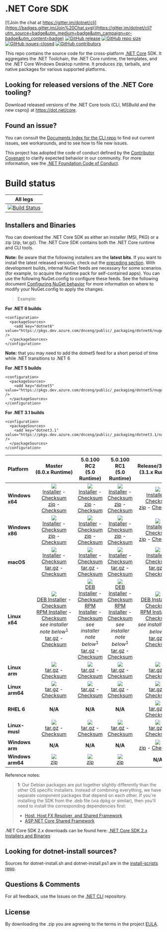 # .NET Core SDK

[![Join the chat at https://gitter.im/dotnet/cli](https://badges.gitter.im/Join%20Chat.svg)](https://gitter.im/dotnet/cli?utm_source=badge&utm_medium=badge&utm_campaign=pr-badge&utm_content=badge)
[![GitHub release](https://img.shields.io/github/release/dotnet/installer.svg)](https://GitHub.com/dotnet/installer/releases/)
[![GitHub repo size](https://img.shields.io/github/repo-size/dotnet/installer)](https://github.com/dotnet/installer)
[![GitHub issues-closed](https://img.shields.io/github/issues-closed/dotnet/installer.svg)](https://GitHub.com/dotnet/installer/issues?q=is%3Aissue+is%3Aclosed)
[![GitHub contributors](https://img.shields.io/github/contributors/dotnet/installer.svg)](https://GitHub.com/dotnet/installer/graphs/contributors/)


This repo contains the source code for the cross-platform [.NET Core](http://github.com/dotnet/core) SDK. It aggregates the .NET Toolchain, the .NET Core runtime, the templates, and the .NET Core Windows Desktop runtime. It produces zip, tarballs, and native packages for various supported platforms.

Looking for released versions of the .NET Core tooling?
----------------------------------------

Download released versions of the .NET Core tools (CLI, MSBuild and the new csproj) at https://dot.net/core.

Found an issue?
---------------
You can consult the [Documents Index for the CLI repo](https://github.com/dotnet/cli/blob/master/Documentation/README.md) to find out current issues, see workarounds, and to see how to file new issues.

This project has adopted the code of conduct defined by the [Contributor Covenant](http://contributor-covenant.org/) to clarify expected behavior in our community. For more information, see the [.NET Foundation Code of Conduct](http://www.dotnetfoundation.org/code-of-conduct).

# Build status

|All legs|
|:------:|
|[![Build Status](https://dev.azure.com/dnceng/internal/_apis/build/status/286)](https://dev.azure.com/dnceng/internal/_build?definitionId=286)|

Installers and Binaries
-----------------------

You can download the .NET Core SDK as either an installer (MSI, PKG) or a zip (zip, tar.gz). The .NET Core SDK contains both the .NET Core runtime and CLI tools.

**Note:** Be aware that the following installers are the **latest bits**. If you
want to install the latest released versions, check out the [preceding section](#looking-for-v2-of-the-net-core-tooling).
With development builds, internal NuGet feeds are necessary for some scenarios (for example, to acquire the runtime pack for self-contained apps). You can use the following NuGet.config to configure these feeds. See the following document [Configuring NuGet behavior](https://docs.microsoft.com/en-us/nuget/consume-packages/configuring-nuget-behavior) for more information on where to modify your NuGet.config to apply the changes.
> Example:

**For .NET 6 builds**

```
<configuration>
  <packageSources>
    <add key="dotnet6" value="https://pkgs.dev.azure.com/dnceng/public/_packaging/dotnet6/nuget/v3/index.json" />
  </packageSources>
</configuration>
```
**Note:** that you may need to add the dotnet5 feed for a short period of time while .NET transitions to .NET 6

**For .NET 5 builds**

```
<configuration>
  <packageSources>
    <add key="dotnet5" value="https://pkgs.dev.azure.com/dnceng/public/_packaging/dotnet5/nuget/v3/index.json" />
  </packageSources>
</configuration>
```

**For .NET 3.1 builds**

```
<configuration>
  <packageSources>
    <add key="dotnet3.1" value="https://pkgs.dev.azure.com/dnceng/public/_packaging/dotnet3.1/nuget/v3/index.json" />
  </packageSources>
</configuration>
```

| Platform | Master<br>(6.0.x&nbsp;Runtime) | 5.0.100 RC2<br>(5.0 Runtime) | 5.0.100 RC1<br>(5.0 Runtime) | Release/3.1.4XX<br>(3.1.x Runtime) | Release/3.1.1XX<br>(3.1.x Runtime) |
| :--------- | :----------: | :----------: | :----------: | :----------: | :----------: |
| **Windows x64** | [![][win-x64-badge-master]][win-x64-version-master]<br>[Installer][win-x64-installer-master] - [Checksum][win-x64-installer-checksum-master]<br>[zip][win-x64-zip-master] - [Checksum][win-x64-zip-checksum-master] | [![][win-x64-badge-5.0.1XX-rc2]][win-x64-version-5.0.1XX-rc2]<br>[Installer][win-x64-installer-5.0.1XX-rc2] - [Checksum][win-x64-installer-checksum-5.0.1XX-rc2]<br>[zip][win-x64-zip-5.0.1XX-rc2] - [Checksum][win-x64-zip-checksum-5.0.1XX-rc2] | [![][win-x64-badge-5.0.1XX]][win-x64-version-5.0.1XX]<br>[Installer][win-x64-installer-5.0.1XX] - [Checksum][win-x64-installer-checksum-5.0.1XX]<br>[zip][win-x64-zip-5.0.1XX] - [Checksum][win-x64-zip-checksum-5.0.1XX] | [![][win-x64-badge-3.1.4XX]][win-x64-version-3.1.4XX]<br>[Installer][win-x64-installer-3.1.4XX] - [Checksum][win-x64-installer-checksum-3.1.4XX]<br>[zip][win-x64-zip-3.1.4XX] - [Checksum][win-x64-zip-checksum-3.1.4XX] | [![][win-x64-badge-3.1.1XX]][win-x64-version-3.1.1XX]<br>[Installer][win-x64-installer-3.1.1XX] - [Checksum][win-x64-installer-checksum-3.1.1XX]<br>[zip][win-x64-zip-3.1.1XX] - [Checksum][win-x64-zip-checksum-3.1.1XX] |
| **Windows x86** | [![][win-x86-badge-master]][win-x86-version-master]<br>[Installer][win-x86-installer-master] - [Checksum][win-x86-installer-checksum-master]<br>[zip][win-x86-zip-master] - [Checksum][win-x86-zip-checksum-master] | [![][win-x86-badge-5.0.1XX-rc2]][win-x86-version-5.0.1XX-rc2]<br>[Installer][win-x86-installer-5.0.1XX-rc2] - [Checksum][win-x86-installer-checksum-5.0.1XX-rc2]<br>[zip][win-x86-zip-5.0.1XX-rc2] - [Checksum][win-x86-zip-checksum-5.0.1XX-rc2] | [![][win-x86-badge-5.0.1XX]][win-x86-version-5.0.1XX]<br>[Installer][win-x86-installer-5.0.1XX] - [Checksum][win-x86-installer-checksum-5.0.1XX]<br>[zip][win-x86-zip-5.0.1XX] - [Checksum][win-x86-zip-checksum-5.0.1XX] | [![][win-x86-badge-3.1.4XX]][win-x86-version-3.1.4XX]<br>[Installer][win-x86-installer-3.1.4XX] - [Checksum][win-x86-installer-checksum-3.1.4XX]<br>[zip][win-x86-zip-3.1.4XX] - [Checksum][win-x86-zip-checksum-3.1.4XX] | [![][win-x86-badge-3.1.1XX]][win-x86-version-3.1.1XX]<br>[Installer][win-x86-installer-3.1.1XX] - [Checksum][win-x86-installer-checksum-3.1.1XX]<br>[zip][win-x86-zip-3.1.1XX] - [Checksum][win-x86-zip-checksum-3.1.1XX] |
| **macOS** | [![][osx-badge-master]][osx-version-master]<br>[Installer][osx-installer-master] - [Checksum][osx-installer-checksum-master]<br>[tar.gz][osx-targz-master] - [Checksum][osx-targz-checksum-master] | [![][osx-badge-5.0.1XX-rc2]][osx-version-5.0.1XX-rc2]<br>[Installer][osx-installer-5.0.1XX-rc2] - [Checksum][osx-installer-checksum-5.0.1XX-rc2]<br>[tar.gz][osx-targz-5.0.1XX-rc2] - [Checksum][osx-targz-checksum-5.0.1XX-rc2] | [![][osx-badge-5.0.1XX]][osx-version-5.0.1XX]<br>[Installer][osx-installer-5.0.1XX] - [Checksum][osx-installer-checksum-5.0.1XX]<br>[tar.gz][osx-targz-5.0.1XX] - [Checksum][osx-targz-checksum-5.0.1XX] | [![][osx-badge-3.1.4XX]][osx-version-3.1.4XX]<br>[Installer][osx-installer-3.1.4XX] - [Checksum][osx-installer-checksum-3.1.4XX]<br>[tar.gz][osx-targz-3.1.4XX] - [Checksum][osx-targz-checksum-3.1.4XX] | [![][osx-badge-3.1.1XX]][osx-version-3.1.1XX]<br>[Installer][osx-installer-3.1.1XX] - [Checksum][osx-installer-checksum-3.1.1XX]<br>[tar.gz][osx-targz-3.1.1XX] - [Checksum][osx-targz-checksum-3.1.1XX] |
| **Linux x64** | [![][linux-badge-master]][linux-version-master]<br>[DEB Installer][linux-DEB-installer-master] - [Checksum][linux-DEB-installer-checksum-master]<br>[RPM Installer][linux-RPM-installer-master] - [Checksum][linux-RPM-installer-checksum-master]<br>_see installer note below_<sup>1</sup><br>[tar.gz][linux-targz-master] - [Checksum][linux-targz-checksum-master] | [![][linux-badge-5.0.1XX-rc2]][linux-version-5.0.1XX-rc2]<br>[DEB Installer][linux-DEB-installer-5.0.1XX-rc2] - [Checksum][linux-DEB-installer-checksum-5.0.1XX-rc2]<br>[RPM Installer][linux-RPM-installer-5.0.1XX-rc2] - [Checksum][linux-RPM-installer-checksum-5.0.1XX-rc2]<br>_see installer note below_<sup>1</sup><br>[tar.gz][linux-targz-5.0.1XX-rc2] - [Checksum][linux-targz-checksum-5.0.1XX-rc2] | [![][linux-badge-5.0.1XX]][linux-version-5.0.1XX]<br>[DEB Installer][linux-DEB-installer-5.0.1XX] - [Checksum][linux-DEB-installer-checksum-5.0.1XX]<br>[RPM Installer][linux-RPM-installer-5.0.1XX] - [Checksum][linux-RPM-installer-checksum-5.0.1XX]<br>_see installer note below_<sup>1</sup><br>[tar.gz][linux-targz-5.0.1XX] - [Checksum][linux-targz-checksum-5.0.1XX] | [![][linux-badge-3.1.4XX]][linux-version-3.1.4XX]<br>[DEB Installer][linux-DEB-installer-3.1.4XX] - [Checksum][linux-DEB-installer-checksum-3.1.4XX]<br>[RPM Installer][linux-RPM-installer-3.1.4XX] - [Checksum][linux-RPM-installer-checksum-3.1.4XX]<br>_see installer note below_<sup>1</sup><br>[tar.gz][linux-targz-3.1.4XX] - [Checksum][linux-targz-checksum-3.1.4XX] | [![][linux-badge-3.1.1XX]][linux-version-3.1.1XX]<br>[DEB Installer][linux-DEB-installer-3.1.1XX] - [Checksum][linux-DEB-installer-checksum-3.1.1XX]<br>[RPM Installer][linux-RPM-installer-3.1.1XX] - [Checksum][linux-RPM-installer-checksum-3.1.1XX]<br>_see installer note below_<sup>1</sup><br>[tar.gz][linux-targz-3.1.1XX] - [Checksum][linux-targz-checksum-3.1.1XX] |
| **Linux arm** | [![][linux-arm-badge-master]][linux-arm-version-master]<br>[tar.gz][linux-arm-targz-master] - [Checksum][linux-arm-targz-checksum-master] | [![][linux-arm-badge-5.0.1XX-rc2]][linux-arm-version-5.0.1XX-rc2]<br>[tar.gz][linux-arm-targz-5.0.1XX-rc2] - [Checksum][linux-arm-targz-checksum-5.0.1XX-rc2] | [![][linux-arm-badge-5.0.1XX]][linux-arm-version-5.0.1XX]<br>[tar.gz][linux-arm-targz-5.0.1XX] - [Checksum][linux-arm-targz-checksum-5.0.1XX] | [![][linux-arm-badge-3.1.4XX]][linux-arm-version-3.1.4XX]<br>[tar.gz][linux-arm-targz-3.1.4XX] - [Checksum][linux-arm-targz-checksum-3.1.4XX] | [![][linux-arm-badge-3.1.1XX]][linux-arm-version-3.1.1XX]<br>[tar.gz][linux-arm-targz-3.1.1XX] - [Checksum][linux-arm-targz-checksum-3.1.1XX] |
| **Linux arm64** | [![][linux-arm64-badge-master]][linux-arm64-version-master]<br>[tar.gz][linux-arm64-targz-master] - [Checksum][linux-arm64-targz-checksum-master] | [![][linux-arm64-badge-5.0.1XX-rc2]][linux-arm64-version-5.0.1XX-rc2]<br>[tar.gz][linux-arm64-targz-5.0.1XX-rc2] - [Checksum][linux-arm64-targz-checksum-5.0.1XX-rc2] | [![][linux-arm64-badge-5.0.1XX]][linux-arm64-version-5.0.1XX]<br>[tar.gz][linux-arm64-targz-5.0.1XX] - [Checksum][linux-arm64-targz-checksum-5.0.1XX] | [![][linux-arm64-badge-3.1.4XX]][linux-arm64-version-3.1.4XX]<br>[tar.gz][linux-arm64-targz-3.1.4XX] - [Checksum][linux-arm64-targz-checksum-3.1.4XX] | [![][linux-arm64-badge-3.1.1XX]][linux-arm64-version-3.1.1XX]<br>[tar.gz][linux-arm64-targz-3.1.1XX] - [Checksum][linux-arm64-targz-checksum-3.1.1XX] |
| **RHEL 6** | **N/A** | **N/A** | **N/A** | [![][rhel-6-badge-3.1.4XX]][rhel-6-version-3.1.4XX]<br>[tar.gz][rhel-6-targz-3.1.4XX] - [Checksum][rhel-6-targz-checksum-3.1.4XX] | [![][rhel-6-badge-3.1.1XX]][rhel-6-version-3.1.1XX]<br>[tar.gz][rhel-6-targz-3.1.1XX] - [Checksum][rhel-6-targz-checksum-3.1.1XX] |
| **Linux-musl** | [![][linux-musl-badge-master]][linux-musl-version-master]<br>[tar.gz][linux-musl-targz-master] - [Checksum][linux-musl-targz-checksum-master] | [![][linux-musl-badge-5.0.1XX-rc2]][linux-musl-version-5.0.1XX-rc2]<br>[tar.gz][linux-musl-targz-5.0.1XX-rc2] - [Checksum][linux-musl-targz-checksum-5.0.1XX-rc2] | [![][linux-musl-badge-5.0.1XX]][linux-musl-version-5.0.1XX]<br>[tar.gz][linux-musl-targz-5.0.1XX] - [Checksum][linux-musl-targz-checksum-5.0.1XX] | [![][linux-musl-badge-3.1.4XX]][linux-musl-version-3.1.4XX]<br>[tar.gz][linux-musl-targz-3.1.4XX] - [Checksum][linux-musl-targz-checksum-3.1.4XX] | [![][linux-musl-badge-3.1.1XX]][linux-musl-version-3.1.1XX]<br>[tar.gz][linux-musl-targz-3.1.1XX] - [Checksum][linux-musl-targz-checksum-3.1.1XX] |
| **Windows arm** | **N/A** | **N/A** | **N/A** | [![][win-arm-badge-3.1.4XX]][win-arm-version-3.1.4XX]<br>[zip][win-arm-zip-3.1.4XX] - [Checksum][win-arm-zip-checksum-3.1.4XX] | [![][win-arm-badge-3.1.1XX]][win-arm-version-3.1.1XX]<br>[zip][win-arm-zip-3.1.1XX] - [Checksum][win-arm-zip-checksum-3.1.1XX] |
| **Windows arm64** | [![][win-arm64-badge-master]][win-arm64-version-master]<br>[zip][win-arm64-zip-master] | [![][win-arm64-badge-5.0.1XX-rc2]][win-arm64-version-5.0.1XX-rc2]<br>[zip][win-arm64-zip-5.0.1XX-rc2] | [![][win-arm64-badge-5.0.1XX]][win-arm64-version-5.0.1XX]<br>[zip][win-arm64-zip-5.0.1XX] | **N/A** | **N/A** |

Reference notes:
> **1**: Our Debian packages are put together slightly differently than the other OS specific installers. Instead of combining everything, we have separate component packages that depend on each other. If you're installing the SDK from the .deb file (via dpkg or similar), then you'll need to install the corresponding dependencies first:
> * [Host, Host FX Resolver, and Shared Framework](https://github.com/dotnet/runtime#daily-builds)
> * [ASP.NET Core Shared Framework](https://github.com/aspnet/AspNetCore/blob/master/docs/DailyBuilds.md)

.NET Core SDK 2.x downloads can be found here: [.NET Core SDK 2.x Installers and Binaries](Downloads2.x.md)

[win-x64-badge-master]: https://aka.ms/dotnet/net6/dev/Sdk/win_x64_Release_version_badge.svg
[win-x64-version-master]: https://aka.ms/dotnet/net6/dev/Sdk/productCommit-win-x64.txt
[win-x64-installer-master]: https://aka.ms/dotnet/net6/dev/Sdk/dotnet-sdk-win-x64.exe
[win-x64-installer-checksum-master]: https://aka.ms/dotnet/net6/dev/Sdk/dotnet-sdk-win-x64.exe.sha
[win-x64-zip-master]: https://aka.ms/dotnet/net6/dev/Sdk/dotnet-sdk-win-x64.zip
[win-x64-zip-checksum-master]: https://aka.ms/dotnet/net6/dev/Sdk/dotnet-sdk-win-x64.zip.sha

[win-x64-badge-5.0.1XX-rc2]: https://aka.ms/dotnet/net5/rc2/Sdk/win_x64_Release_version_badge.svg
[win-x64-version-5.0.1XX-rc2]: https://aka.ms/dotnet/net5/rc2/Sdk/productCommit-win-x64.txt
[win-x64-installer-5.0.1XX-rc2]: https://aka.ms/dotnet/net5/rc2/Sdk/dotnet-sdk-win-x64.exe
[win-x64-installer-checksum-5.0.1XX-rc2]: https://aka.ms/dotnet/net5/rc2/Sdk/dotnet-sdk-win-x64.exe.sha
[win-x64-zip-5.0.1XX-rc2]: https://aka.ms/dotnet/net5/rc2/Sdk/dotnet-sdk-win-x64.zip
[win-x64-zip-checksum-5.0.1XX-rc2]: https://aka.ms/dotnet/net5/rc2/Sdk/dotnet-sdk-win-x64.zip.sha

[win-x64-badge-5.0.1XX]: https://aka.ms/dotnet/net5/RC1/Sdk/win_x64_Release_version_badge.svg
[win-x64-version-5.0.1XX]: https://aka.ms/dotnet/net5/RC1/Sdk/productCommit-win-x64.txt
[win-x64-installer-5.0.1XX]: https://aka.ms/dotnet/net5/RC1/Sdk/dotnet-sdk-win-x64.exe
[win-x64-installer-checksum-5.0.1XX]: https://aka.ms/dotnet/net5/RC1/Sdk/dotnet-sdk-win-x64.exe.sha
[win-x64-zip-5.0.1XX]: https://aka.ms/dotnet/net5/RC1/Sdk/dotnet-sdk-win-x64.zip
[win-x64-zip-checksum-5.0.1XX]: https://aka.ms/dotnet/net5/RC1/Sdk/dotnet-sdk-win-x64.zip.sha

[win-x64-badge-3.1.4XX]: https://dotnetcli.blob.core.windows.net/dotnet/Sdk/release/3.1.4xx/win_x64_Release_version_badge.svg
[win-x64-version-3.1.4XX]: https://dotnetcli.blob.core.windows.net/dotnet/Sdk/release/3.1.4xx/latest.version
[win-x64-installer-3.1.4XX]: https://dotnetcli.blob.core.windows.net/dotnet/Sdk/release/3.1.4xx/dotnet-sdk-latest-win-x64.exe
[win-x64-installer-checksum-3.1.4XX]: https://dotnetclichecksums.blob.core.windows.net/dotnet/Sdk/release/3.1.4xx/dotnet-sdk-latest-win-x64.exe.sha
[win-x64-zip-3.1.4XX]: https://dotnetcli.blob.core.windows.net/dotnet/Sdk/release/3.1.4xx/dotnet-sdk-latest-win-x64.zip
[win-x64-zip-checksum-3.1.4XX]: https://dotnetclichecksums.blob.core.windows.net/dotnet/Sdk/release/3.1.4xx/dotnet-sdk-latest-win-x64.zip.sha

[win-x64-badge-3.1.1XX]: https://dotnetcli.blob.core.windows.net/dotnet/Sdk/release/3.1.1xx/win_x64_Release_version_badge.svg
[win-x64-version-3.1.1XX]: https://dotnetcli.blob.core.windows.net/dotnet/Sdk/release/3.1.1xx/latest.version
[win-x64-installer-3.1.1XX]: https://dotnetcli.blob.core.windows.net/dotnet/Sdk/release/3.1.1xx/dotnet-sdk-latest-win-x64.exe
[win-x64-installer-checksum-3.1.1XX]: https://dotnetclichecksums.blob.core.windows.net/dotnet/Sdk/release/3.1.1xx/dotnet-sdk-latest-win-x64.exe.sha
[win-x64-zip-3.1.1XX]: https://dotnetcli.blob.core.windows.net/dotnet/Sdk/release/3.1.1xx/dotnet-sdk-latest-win-x64.zip
[win-x64-zip-checksum-3.1.1XX]: https://dotnetclichecksums.blob.core.windows.net/dotnet/Sdk/release/3.1.1xx/dotnet-sdk-latest-win-x64.zip.sha

[win-x86-badge-master]: https://aka.ms/dotnet/net6/dev/Sdk/win_x86_Release_version_badge.svg
[win-x86-version-master]: https://aka.ms/dotnet/net6/dev/Sdk/productCommit-win-x86.txt
[win-x86-installer-master]: https://aka.ms/dotnet/net6/dev/Sdk/dotnet-sdk-win-x86.exe
[win-x86-installer-checksum-master]: https://aka.ms/dotnet/net6/dev/Sdk/dotnet-sdk-win-x86.exe.sha
[win-x86-zip-master]: https://aka.ms/dotnet/net6/dev/Sdk/dotnet-sdk-win-x86.zip
[win-x86-zip-checksum-master]: https://aka.ms/dotnet/net6/dev/Sdk/dotnet-sdk-win-x86.zip.sha

[win-x86-badge-5.0.1XX-rc2]: https://aka.ms/dotnet/net5/rc2/Sdk/win_x86_Release_version_badge.svg
[win-x86-version-5.0.1XX-rc2]: https://aka.ms/dotnet/net5/rc2/Sdk/productCommit-win-x86.txt
[win-x86-installer-5.0.1XX-rc2]: https://aka.ms/dotnet/net5/rc2/Sdk/dotnet-sdk-win-x86.exe
[win-x86-installer-checksum-5.0.1XX-rc2]: https://aka.ms/dotnet/net5/rc2/Sdk/dotnet-sdk-win-x86.exe.sha
[win-x86-zip-5.0.1XX-rc2]: https://aka.ms/dotnet/net5/rc2/Sdk/dotnet-sdk-win-x86.zip
[win-x86-zip-checksum-5.0.1XX-rc2]: https://aka.ms/dotnet/net5/rc2/Sdk/dotnet-sdk-win-x86.zip.sha

[win-x86-badge-5.0.1XX]: https://aka.ms/dotnet/net5/RC1/Sdk/win_x86_Release_version_badge.svg
[win-x86-version-5.0.1XX]: https://aka.ms/dotnet/net5/RC1/Sdk/productCommit-win-x86.txt
[win-x86-installer-5.0.1XX]: https://aka.ms/dotnet/net5/RC1/Sdk/dotnet-sdk-win-x86.exe
[win-x86-installer-checksum-5.0.1XX]: https://aka.ms/dotnet/net5/RC1/Sdk/dotnet-sdk-win-x86.exe.sha
[win-x86-zip-5.0.1XX]: https://aka.ms/dotnet/net5/RC1/Sdk/dotnet-sdk-win-x86.zip
[win-x86-zip-checksum-5.0.1XX]: https://aka.ms/dotnet/net5/RC1/Sdk/dotnet-sdk-win-x86.zip.sha

[win-x86-badge-3.1.4XX]: https://dotnetcli.blob.core.windows.net/dotnet/Sdk/release/3.1.4xx/win_x86_Release_version_badge.svg
[win-x86-version-3.1.4XX]: https://dotnetcli.blob.core.windows.net/dotnet/Sdk/release/3.1.4xx/latest.version
[win-x86-installer-3.1.4XX]: https://dotnetcli.blob.core.windows.net/dotnet/Sdk/release/3.1.4xx/dotnet-sdk-latest-win-x86.exe
[win-x86-installer-checksum-3.1.4XX]: https://dotnetclichecksums.blob.core.windows.net/dotnet/Sdk/release/3.1.4xx/dotnet-sdk-latest-win-x86.exe.sha
[win-x86-zip-3.1.4XX]: https://dotnetcli.blob.core.windows.net/dotnet/Sdk/release/3.1.4xx/dotnet-sdk-latest-win-x86.zip
[win-x86-zip-checksum-3.1.4XX]: https://dotnetclichecksums.blob.core.windows.net/dotnet/Sdk/release/3.1.4xx/dotnet-sdk-latest-win-x86.zip.sha

[win-x86-badge-3.1.1XX]: https://dotnetcli.blob.core.windows.net/dotnet/Sdk/release/3.1.1xx/win_x86_Release_version_badge.svg
[win-x86-version-3.1.1XX]: https://dotnetcli.blob.core.windows.net/dotnet/Sdk/release/3.1.1xx/latest.version
[win-x86-installer-3.1.1XX]: https://dotnetcli.blob.core.windows.net/dotnet/Sdk/release/3.1.1xx/dotnet-sdk-latest-win-x86.exe
[win-x86-installer-checksum-3.1.1XX]: https://dotnetclichecksums.blob.core.windows.net/dotnet/Sdk/release/3.1.1xx/dotnet-sdk-latest-win-x86.exe.sha
[win-x86-zip-3.1.1XX]: https://dotnetcli.blob.core.windows.net/dotnet/Sdk/release/3.1.1xx/dotnet-sdk-latest-win-x86.zip
[win-x86-zip-checksum-3.1.1XX]: https://dotnetclichecksums.blob.core.windows.net/dotnet/Sdk/release/3.1.1xx/dotnet-sdk-latest-win-x86.zip.sha

[osx-badge-master]: https://aka.ms/dotnet/net6/dev/Sdk/osx_x64_Release_version_badge.svg
[osx-version-master]: https://aka.ms/dotnet/net6/dev/Sdk/productCommit-osx-x64.txt
[osx-installer-master]: https://aka.ms/dotnet/net6/dev/Sdk/dotnet-sdk-osx-x64.pkg
[osx-installer-checksum-master]: https://aka.ms/dotnet/net6/dev/Sdk/dotnet-sdk-osx-x64.pkg.sha
[osx-targz-master]: https://aka.ms/dotnet/net6/dev/Sdk/dotnet-sdk-osx-x64.tar.gz
[osx-targz-checksum-master]: https://aka.ms/dotnet/net6/dev/Sdk/dotnet-sdk-osx-x64.pkg.tar.gz.sha

[osx-badge-5.0.1XX-rc2]: https://aka.ms/dotnet/net5/rc2/Sdk/osx_x64_Release_version_badge.svg
[osx-version-5.0.1XX-rc2]: https://aka.ms/dotnet/net5/rc2/Sdk/productCommit-osx-x64.txt
[osx-installer-5.0.1XX-rc2]: https://aka.ms/dotnet/net5/rc2/Sdk/dotnet-sdk-osx-x64.pkg
[osx-installer-checksum-5.0.1XX-rc2]: https://aka.ms/dotnet/net5/rc2/Sdk/dotnet-sdk-osx-x64.pkg.sha
[osx-targz-5.0.1XX-rc2]: https://aka.ms/dotnet/net5/rc2/Sdk/dotnet-sdk-osx-x64.tar.gz
[osx-targz-checksum-5.0.1XX-rc2]: https://aka.ms/dotnet/net5/rc2/Sdk/dotnet-sdk-osx-x64.pkg.tar.gz.sha

[osx-badge-5.0.1XX]: https://aka.ms/dotnet/net5/RC1/Sdk/osx_x64_Release_version_badge.svg
[osx-version-5.0.1XX]: https://aka.ms/dotnet/net5/RC1/Sdk/productCommit-osx-x64.txt
[osx-installer-5.0.1XX]: https://aka.ms/dotnet/net5/RC1/Sdk/dotnet-sdk-osx-x64.pkg
[osx-installer-checksum-5.0.1XX]: https://aka.ms/dotnet/net5/RC1/Sdk/dotnet-sdk-osx-x64.pkg.sha
[osx-targz-5.0.1XX]: https://aka.ms/dotnet/net5/RC1/Sdk/dotnet-sdk-osx-x64.tar.gz
[osx-targz-checksum-5.0.1XX]: https://aka.ms/dotnet/net5/RC1/Sdk/dotnet-sdk-osx-x64.pkg.tar.gz.sha

[osx-badge-3.1.4XX]: https://dotnetcli.blob.core.windows.net/dotnet/Sdk/release/3.1.4xx/osx_x64_Release_version_badge.svg
[osx-version-3.1.4XX]: https://dotnetcli.blob.core.windows.net/dotnet/Sdk/release/3.1.4xx/latest.version
[osx-installer-3.1.4XX]: https://dotnetcli.blob.core.windows.net/dotnet/Sdk/release/3.1.4xx/dotnet-sdk-latest-osx-x64.pkg
[osx-installer-checksum-3.1.4XX]: https://dotnetclichecksums.blob.core.windows.net/dotnet/Sdk/release/3.1.4xx/dotnet-sdk-latest-osx-x64.pkg.sha
[osx-targz-3.1.4XX]: https://dotnetcli.blob.core.windows.net/dotnet/Sdk/release/3.1.4xx/dotnet-sdk-latest-osx-x64.tar.gz
[osx-targz-checksum-3.1.4XX]: https://dotnetclichecksums.blob.core.windows.net/dotnet/Sdk/release/3.1.4xx/dotnet-sdk-latest-osx-x64.tar.gz.sha

[osx-badge-3.1.1XX]: https://dotnetcli.blob.core.windows.net/dotnet/Sdk/release/3.1.1xx/osx_x64_Release_version_badge.svg
[osx-version-3.1.1XX]: https://dotnetcli.blob.core.windows.net/dotnet/Sdk/release/3.1.1xx/latest.version
[osx-installer-3.1.1XX]: https://dotnetcli.blob.core.windows.net/dotnet/Sdk/release/3.1.1xx/dotnet-sdk-latest-osx-x64.pkg
[osx-installer-checksum-3.1.1XX]: https://dotnetclichecksums.blob.core.windows.net/dotnet/Sdk/release/3.1.1xx/dotnet-sdk-latest-osx-x64.pkg.sha
[osx-targz-3.1.1XX]: https://dotnetcli.blob.core.windows.net/dotnet/Sdk/release/3.1.1xx/dotnet-sdk-latest-osx-x64.tar.gz
[osx-targz-checksum-3.1.1XX]: https://dotnetclichecksums.blob.core.windows.net/dotnet/Sdk/release/3.1.1xx/dotnet-sdk-latest-osx-x64.tar.gz.sha

[linux-badge-master]: https://aka.ms/dotnet/net6/dev/Sdk/linux_x64_Release_version_badge.svg
[linux-version-master]: https://aka.ms/dotnet/net6/dev/Sdk/productCommit-linux-x64.txt
[linux-DEB-installer-master]: https://aka.ms/dotnet/net6/dev/Sdk/dotnet-sdk-x64.deb
[linux-DEB-installer-checksum-master]: https://aka.ms/dotnet/net6/dev/Sdk/dotnet-sdk-x64.deb.sha
[linux-RPM-installer-master]: https://aka.ms/dotnet/net6/dev/Sdk/dotnet-sdk-x64.rpm
[linux-RPM-installer-checksum-master]: https://aka.ms/dotnet/net6/dev/Sdk/dotnet-sdk-x64.rpm.sha
[linux-targz-master]: https://aka.ms/dotnet/net6/dev/Sdk/dotnet-sdk-linux-x64.tar.gz
[linux-targz-checksum-master]: https://aka.ms/dotnet/net6/dev/Sdk/dotnet-sdk-linux-x64.tar.gz.sha

[linux-badge-5.0.1XX-rc2]: https://aka.ms/dotnet/net5/rc2/Sdk/linux_x64_Release_version_badge.svg
[linux-version-5.0.1XX-rc2]: https://aka.ms/dotnet/net5/rc2/Sdk/productCommit-linux-x64.txt
[linux-DEB-installer-5.0.1XX-rc2]: https://aka.ms/dotnet/net5/rc2/Sdk/dotnet-sdk-x64.deb
[linux-DEB-installer-checksum-5.0.1XX-rc2]: https://aka.ms/dotnet/net5/rc2/Sdk/dotnet-sdk-x64.deb.sha
[linux-RPM-installer-5.0.1XX-rc2]: https://aka.ms/dotnet/net5/rc2/Sdk/dotnet-sdk-x64.rpm
[linux-RPM-installer-checksum-5.0.1XX-rc2]: https://aka.ms/dotnet/net5/rc2/Sdk/dotnet-sdk-x64.rpm.sha
[linux-targz-5.0.1XX-rc2]: https://aka.ms/dotnet/net5/rc2/Sdk/dotnet-sdk-linux-x64.tar.gz
[linux-targz-checksum-5.0.1XX-rc2]: https://aka.ms/dotnet/net5/rc2/Sdk/dotnet-sdk-linux-x64.tar.gz.sha

[linux-badge-5.0.1XX]: https://aka.ms/dotnet/net5/RC1/Sdk/linux_x64_Release_version_badge.svg
[linux-version-5.0.1XX]: https://aka.ms/dotnet/net5/RC1/Sdk/productCommit-linux-x64.txt
[linux-DEB-installer-5.0.1XX]: https://aka.ms/dotnet/net5/RC1/Sdk/dotnet-sdk-x64.deb
[linux-DEB-installer-checksum-5.0.1XX]: https://aka.ms/dotnet/net5/RC1/Sdk/dotnet-sdk-x64.deb.sha
[linux-RPM-installer-5.0.1XX]: https://aka.ms/dotnet/net5/RC1/Sdk/dotnet-sdk-x64.rpm
[linux-RPM-installer-checksum-5.0.1XX]: https://aka.ms/dotnet/net5/RC1/Sdk/dotnet-sdk-x64.rpm.sha
[linux-targz-5.0.1XX]: https://aka.ms/dotnet/net5/RC1/Sdk/dotnet-sdk-linux-x64.tar.gz
[linux-targz-checksum-5.0.1XX]: https://aka.ms/dotnet/net5/RC1/Sdk/dotnet-sdk-linux-x64.tar.gz.sha

[linux-badge-3.1.4XX]: https://dotnetcli.blob.core.windows.net/dotnet/Sdk/release/3.1.4xx/linux_x64_Release_version_badge.svg
[linux-version-3.1.4XX]: https://dotnetcli.blob.core.windows.net/dotnet/Sdk/release/3.1.4xx/latest.version
[linux-DEB-installer-3.1.4XX]: https://dotnetcli.blob.core.windows.net/dotnet/Sdk/release/3.1.4xx/dotnet-sdk-latest-x64.deb
[linux-DEB-installer-checksum-3.1.4XX]: https://dotnetclichecksums.blob.core.windows.net/dotnet/Sdk/release/3.1.4xx/dotnet-sdk-latest-x64.deb.sha
[linux-RPM-installer-3.1.4XX]: https://dotnetcli.blob.core.windows.net/dotnet/Sdk/release/3.1.4xx/dotnet-sdk-latest-x64.rpm
[linux-RPM-installer-checksum-3.1.4XX]: https://dotnetclichecksums.blob.core.windows.net/dotnet/Sdk/release/3.1.4xx/dotnet-sdk-latest-x64.rpm.sha
[linux-targz-3.1.4XX]: https://dotnetcli.blob.core.windows.net/dotnet/Sdk/release/3.1.4xx/dotnet-sdk-latest-linux-x64.tar.gz
[linux-targz-checksum-3.1.4XX]: https://dotnetclichecksums.blob.core.windows.net/dotnet/Sdk/release/3.1.4xx/dotnet-sdk-latest-linux-x64.tar.gz.sha

[linux-badge-3.1.1XX]: https://dotnetcli.blob.core.windows.net/dotnet/Sdk/release/3.1.1xx/linux_x64_Release_version_badge.svg
[linux-version-3.1.1XX]: https://dotnetcli.blob.core.windows.net/dotnet/Sdk/release/3.1.1xx/latest.version
[linux-DEB-installer-3.1.1XX]: https://dotnetcli.blob.core.windows.net/dotnet/Sdk/release/3.1.1xx/dotnet-sdk-latest-x64.deb
[linux-DEB-installer-checksum-3.1.1XX]: https://dotnetclichecksums.blob.core.windows.net/dotnet/Sdk/release/3.1.1xx/dotnet-sdk-latest-x64.deb.sha
[linux-RPM-installer-3.1.1XX]: https://dotnetcli.blob.core.windows.net/dotnet/Sdk/release/3.1.1xx/dotnet-sdk-latest-x64.rpm
[linux-RPM-installer-checksum-3.1.1XX]: https://dotnetclichecksums.blob.core.windows.net/dotnet/Sdk/release/3.1.1xx/dotnet-sdk-latest-x64.rpm.sha
[linux-targz-3.1.1XX]: https://dotnetcli.blob.core.windows.net/dotnet/Sdk/release/3.1.1xx/dotnet-sdk-latest-linux-x64.tar.gz
[linux-targz-checksum-3.1.1XX]: https://dotnetclichecksums.blob.core.windows.net/dotnet/Sdk/release/3.1.1xx/dotnet-sdk-latest-linux-x64.tar.gz.sha

[linux-arm-badge-master]: https://aka.ms/dotnet/net6/dev/Sdk/linux_arm_Release_version_badge.svg
[linux-arm-version-master]: https://aka.ms/dotnet/net6/dev/Sdk/productCommit-linux-arm.txt
[linux-arm-targz-master]: https://aka.ms/dotnet/net6/dev/Sdk/dotnet-sdk-linux-arm.tar.gz
[linux-arm-targz-checksum-master]: https://aka.ms/dotnet/net6/dev/Sdk/dotnet-sdk-linux-arm.tar.gz.sha

[linux-arm-badge-5.0.1XX-rc2]: https://aka.ms/dotnet/net5/rc2/Sdk/linux_arm_Release_version_badge.svg
[linux-arm-version-5.0.1XX-rc2]: https://aka.ms/dotnet/net5/rc2/Sdk/productCommit-linux-arm.txt
[linux-arm-targz-5.0.1XX-rc2]: https://aka.ms/dotnet/net5/rc2/Sdk/dotnet-sdk-linux-arm.tar.gz
[linux-arm-targz-checksum-5.0.1XX-rc2]: https://aka.ms/dotnet/net5/rc2/Sdk/dotnet-sdk-linux-arm.tar.gz.sha

[linux-arm-badge-5.0.1XX]: https://aka.ms/dotnet/net5/RC1/Sdk/linux_arm_Release_version_badge.svg
[linux-arm-version-5.0.1XX]: https://aka.ms/dotnet/net5/RC1/Sdk/productCommit-linux-arm.txt
[linux-arm-targz-5.0.1XX]: https://aka.ms/dotnet/net5/RC1/Sdk/dotnet-sdk-linux-arm.tar.gz
[linux-arm-targz-checksum-5.0.1XX]: https://aka.ms/dotnet/net5/RC1/Sdk/dotnet-sdk-linux-arm.tar.gz.sha

[linux-arm-badge-3.1.4XX]: https://dotnetcli.blob.core.windows.net/dotnet/Sdk/release/3.1.4xx/linux_arm_Release_version_badge.svg
[linux-arm-version-3.1.4XX]: https://dotnetcli.blob.core.windows.net/dotnet/Sdk/release/3.1.4xx/latest.version
[linux-arm-targz-3.1.4XX]: https://dotnetcli.blob.core.windows.net/dotnet/Sdk/release/3.1.4xx/dotnet-sdk-latest-linux-arm.tar.gz
[linux-arm-targz-checksum-3.1.4XX]: https://dotnetclichecksums.blob.core.windows.net/dotnet/Sdk/release/3.1.4xx/dotnet-sdk-latest-linux-arm.tar.gz.sha

[linux-arm-badge-3.1.1XX]: https://dotnetcli.blob.core.windows.net/dotnet/Sdk/release/3.1.1xx/linux_arm_Release_version_badge.svg
[linux-arm-version-3.1.1XX]: https://dotnetcli.blob.core.windows.net/dotnet/Sdk/release/3.1.1xx/latest.version
[linux-arm-targz-3.1.1XX]: https://dotnetcli.blob.core.windows.net/dotnet/Sdk/release/3.1.1xx/dotnet-sdk-latest-linux-arm.tar.gz
[linux-arm-targz-checksum-3.1.1XX]: https://dotnetclichecksums.blob.core.windows.net/dotnet/Sdk/release/3.1.1xx/dotnet-sdk-latest-linux-arm.tar.gz.sha

[linux-arm64-badge-master]: https://aka.ms/dotnet/net6/dev/Sdk/linux_arm64_Release_version_badge.svg
[linux-arm64-version-master]: https://aka.ms/dotnet/net6/dev/Sdk/productCommit-linux-arm64.txt
[linux-arm64-targz-master]: https://aka.ms/dotnet/net6/dev/Sdk/dotnet-sdk-linux-arm64.tar.gz
[linux-arm64-targz-checksum-master]: https://aka.ms/dotnet/net6/dev/Sdk/dotnet-sdk-linux-arm64.tar.gz.sha

[linux-arm64-badge-5.0.1XX-rc2]: https://aka.ms/dotnet/net5/rc2/Sdk/linux_arm64_Release_version_badge.svg
[linux-arm64-version-5.0.1XX-rc2]: https://aka.ms/dotnet/net5/rc2/Sdk/productCommit-linux-arm64.txt
[linux-arm64-targz-5.0.1XX-rc2]: https://aka.ms/dotnet/net5/rc2/Sdk/dotnet-sdk-linux-arm64.tar.gz
[linux-arm64-targz-checksum-5.0.1XX-rc2]: https://aka.ms/dotnet/net5/rc2/Sdk/dotnet-sdk-linux-arm64.tar.gz.sha

[linux-arm64-badge-5.0.1XX]: https://aka.ms/dotnet/net5/RC1/Sdk/linux_arm64_Release_version_badge.svg
[linux-arm64-version-5.0.1XX]: https://aka.ms/dotnet/net5/RC1/Sdk/productCommit-linux-arm64.txt
[linux-arm64-targz-5.0.1XX]: https://aka.ms/dotnet/net5/RC1/Sdk/dotnet-sdk-linux-arm64.tar.gz
[linux-arm64-targz-checksum-5.0.1XX]: https://aka.ms/dotnet/net5/RC1/Sdk/dotnet-sdk-linux-arm64.tar.gz.sha

[linux-arm64-badge-3.1.4XX]: https://dotnetcli.blob.core.windows.net/dotnet/Sdk/release/3.1.4xx/linux_arm64_Release_version_badge.svg
[linux-arm64-version-3.1.4XX]: https://dotnetcli.blob.core.windows.net/dotnet/Sdk/release/3.1.4xx/latest.version
[linux-arm64-targz-3.1.4XX]: https://dotnetcli.blob.core.windows.net/dotnet/Sdk/release/3.1.4xx/dotnet-sdk-latest-linux-arm64.tar.gz
[linux-arm64-targz-checksum-3.1.4XX]: https://dotnetclichecksums.blob.core.windows.net/dotnet/Sdk/release/3.1.4xx/dotnet-sdk-latest-linux-arm64.tar.gz.sha

[linux-arm64-badge-3.1.1XX]: https://dotnetcli.blob.core.windows.net/dotnet/Sdk/release/3.1.1xx/linux_arm64_Release_version_badge.svg
[linux-arm64-version-3.1.1XX]: https://dotnetcli.blob.core.windows.net/dotnet/Sdk/release/3.1.1xx/latest.version
[linux-arm64-targz-3.1.1XX]: https://dotnetcli.blob.core.windows.net/dotnet/Sdk/release/3.1.1xx/dotnet-sdk-latest-linux-arm64.tar.gz
[linux-arm64-targz-checksum-3.1.1XX]: https://dotnetclichecksums.blob.core.windows.net/dotnet/Sdk/release/3.1.1xx/dotnet-sdk-latest-linux-arm64.tar.gz.sha

[rhel-6-badge-master]: https://aka.ms/dotnet/net6/dev/Sdk/rhel.6_x64_Release_version_badge.svg
[rhel-6-version-master]: https://aka.ms/dotnet/net6/dev/Sdk/productCommit-rhel.6-x64.txt
[rhel-6-targz-master]: https://aka.ms/dotnet/net6/dev/Sdk/dotnet-sdk-rhel.6-x64.tar.gz
[rhel-6-targz-checksum-master]: https://aka.ms/dotnet/net6/dev/Sdk/dotnet-sdk-rhel.6-x64.tar.gz.sha

[rhel-6-badge-5.0.1XX-rc2]: https://aka.ms/dotnet/net5/rc2/Sdk/rhel.6_x64_Release_version_badge.svg
[rhel-6-version-5.0.1XX-rc2]: https://aka.ms/dotnet/net5/rc2/Sdk/productCommit-rhel.6-x64.txt
[rhel-6-targz-5.0.1XX-rc2]: https://aka.ms/dotnet/net5/rc2/Sdk/dotnet-sdk-rhel.6-x64.tar.gz
[rhel-6-targz-checksum-5.0.1XX-rc2]: https://aka.ms/dotnet/net5/rc2/Sdk/dotnet-sdk-rhel.6-x64.tar.gz.sha

[rhel-6-badge-5.0.1XX]: https://aka.ms/dotnet/net5/RC1/Sdk/rhel.6_x64_Release_version_badge.svg
[rhel-6-version-5.0.1XX]: https://aka.ms/dotnet/net5/RC1/Sdk/productCommit-rhel.6-x64.txt
[rhel-6-targz-5.0.1XX]: https://aka.ms/dotnet/net5/RC1/Sdk/dotnet-sdk-rhel.6-x64.tar.gz
[rhel-6-targz-checksum-5.0.1XX]: https://aka.ms/dotnet/net5/RC1/Sdk/dotnet-sdk-rhel.6-x64.tar.gz.sha

[rhel-6-badge-3.1.4XX]: https://dotnetcli.blob.core.windows.net/dotnet/Sdk/release/3.1.4xx/rhel.6_x64_Release_version_badge.svg
[rhel-6-version-3.1.4XX]: https://dotnetcli.blob.core.windows.net/dotnet/Sdk/release/3.1.4xx/latest.version
[rhel-6-targz-3.1.4XX]: https://dotnetcli.blob.core.windows.net/dotnet/Sdk/release/3.1.4xx/dotnet-sdk-latest-rhel.6-x64.tar.gz
[rhel-6-targz-checksum-3.1.4XX]: https://dotnetclichecksums.blob.core.windows.net/dotnet/Sdk/release/3.1.4xx/dotnet-sdk-latest-rhel.6-x64.tar.gz.sha

[rhel-6-badge-3.1.1XX]: https://dotnetcli.blob.core.windows.net/dotnet/Sdk/release/3.1.1xx/rhel.6_x64_Release_version_badge.svg
[rhel-6-version-3.1.1XX]: https://dotnetcli.blob.core.windows.net/dotnet/Sdk/release/3.1.1xx/latest.version
[rhel-6-targz-3.1.1XX]: https://dotnetcli.blob.core.windows.net/dotnet/Sdk/release/3.1.1xx/dotnet-sdk-latest-rhel.6-x64.tar.gz
[rhel-6-targz-checksum-3.1.1XX]: https://dotnetclichecksums.blob.core.windows.net/dotnet/Sdk/release/3.1.1xx/dotnet-sdk-latest-rhel.6-x64.tar.gz.sha

[linux-musl-badge-master]: https://aka.ms/dotnet/net6/dev/Sdk/linux_musl_x64_Release_version_badge.svg
[linux-musl-version-master]: https://aka.ms/dotnet/net6/dev/Sdk/productCommit-linux-musl-x64.txt
[linux-musl-targz-master]: https://aka.ms/dotnet/net6/dev/Sdk/dotnet-sdk-linux-musl-x64.tar.gz
[linux-musl-targz-checksum-master]: https://aka.ms/dotnet/net6/dev/Sdk/dotnet-sdk-linux-musl-x64.tar.gz.sha

[linux-musl-badge-5.0.1XX-rc2]: https://aka.ms/dotnet/net5/rc2/Sdk/linux_musl_x64_Release_version_badge.svg
[linux-musl-version-5.0.1XX-rc2]: https://aka.ms/dotnet/net5/rc2/Sdk/productCommit-linux-musl-x64.txt
[linux-musl-targz-5.0.1XX-rc2]: https://aka.ms/dotnet/net5/rc2/Sdk/dotnet-sdk-linux-musl-x64.tar.gz
[linux-musl-targz-checksum-5.0.1XX-rc2]: https://aka.ms/dotnet/net5/rc2/Sdk/dotnet-sdk-linux-musl-x64.tar.gz.sha

[linux-musl-badge-5.0.1XX]: https://aka.ms/dotnet/net5/RC1/Sdk/linux_musl_x64_Release_version_badge.svg
[linux-musl-version-5.0.1XX]: https://aka.ms/dotnet/net5/RC1/Sdk/productCommit-linux-musl-x64.txt
[linux-musl-targz-5.0.1XX]: https://aka.ms/dotnet/net5/RC1/Sdk/dotnet-sdk-linux-musl-x64.tar.gz
[linux-musl-targz-checksum-5.0.1XX]: https://aka.ms/dotnet/net5/RC1/Sdk/dotnet-sdk-linux-musl-x64.tar.gz.sha

[linux-musl-badge-3.1.4XX]: https://dotnetcli.blob.core.windows.net/dotnet/Sdk/release/3.1.4xx/linux_musl_x64_Release_version_badge.svg
[linux-musl-version-3.1.4XX]: https://dotnetcli.blob.core.windows.net/dotnet/Sdk/release/3.1.4xx/latest.version
[linux-musl-targz-3.1.4XX]: https://dotnetcli.blob.core.windows.net/dotnet/Sdk/release/3.1.4xx/dotnet-sdk-latest-linux-musl-x64.tar.gz
[linux-musl-targz-checksum-3.1.4XX]: https://dotnetclichecksums.blob.core.windows.net/dotnet/Sdk/release/3.1.4xx/dotnet-sdk-latest-linux-musl-x64.tar.gz.sha

[linux-musl-badge-3.1.1XX]: https://dotnetcli.blob.core.windows.net/dotnet/Sdk/release/3.1.1xx/linux_musl_x64_Release_version_badge.svg
[linux-musl-version-3.1.1XX]: https://dotnetcli.blob.core.windows.net/dotnet/Sdk/release/3.1.1xx/latest.version
[linux-musl-targz-3.1.1XX]: https://dotnetcli.blob.core.windows.net/dotnet/Sdk/release/3.1.1xx/dotnet-sdk-latest-linux-musl-x64.tar.gz
[linux-musl-targz-checksum-3.1.1XX]: https://dotnetclichecksums.blob.core.windows.net/dotnet/Sdk/release/3.1.1xx/dotnet-sdk-latest-linux-musl-x64.tar.gz.sha

[win-arm-badge-master]: https://aka.ms/dotnet/net6/dev/Sdk/win_arm_Release_version_badge.svg
[win-arm-version-master]: https://aka.ms/dotnet/net6/dev/Sdk/productCommit-win-arm.txt
[win-arm-zip-master]: https://aka.ms/dotnet/net6/dev/Sdk/dotnet-sdk-win-arm.zip
[win-arm-zip-checksum-master]: https://aka.ms/dotnet/net6/dev/Sdk/dotnet-sdk-win-arm.zip.sha

[win-arm-badge-5.0.1XX-rc2]: https://aka.ms/dotnet/net5/rc2/Sdk/win_arm_Release_version_badge.svg
[win-arm-version-5.0.1XX-rc2]: https://aka.ms/dotnet/net5/rc2/Sdk/productCommit-win-arm.txt
[win-arm-zip-5.0.1XX-rc2]: https://aka.ms/dotnet/net5/rc2/Sdk/dotnet-sdk-win-arm.zip
[win-arm-zip-checksum-5.0.1XX-rc2]: https://aka.ms/dotnet/net5/rc2/Sdk/dotnet-sdk-win-arm.zip.sha

[win-arm-badge-5.0.1XX]: https://aka.ms/dotnet/net5/RC1/Sdk/win_arm_Release_version_badge.svg
[win-arm-version-5.0.1XX]: https://aka.ms/dotnet/net5/RC1/Sdk/productCommit-win-arm.txt
[win-arm-zip-5.0.1XX]: https://aka.ms/dotnet/net5/RC1/Sdk/dotnet-sdk-win-arm.zip
[win-arm-zip-checksum-5.0.1XX]: https://aka.ms/dotnet/net5/RC1/Sdk/dotnet-sdk-win-arm.zip.sha

[win-arm-badge-3.1.4XX]: https://dotnetcli.blob.core.windows.net/dotnet/Sdk/release/3.1.4xx/win_arm_Release_version_badge.svg
[win-arm-version-3.1.4XX]: https://dotnetcli.blob.core.windows.net/dotnet/Sdk/release/3.1.4xx/latest.version
[win-arm-zip-3.1.4XX]: https://dotnetcli.blob.core.windows.net/dotnet/Sdk/release/3.1.4xx/dotnet-sdk-latest-win-arm.zip
[win-arm-zip-checksum-3.1.4XX]: https://dotnetclichecksums.blob.core.windows.net/dotnet/Sdk/release/3.1.4xx/dotnet-sdk-latest-win-arm.zip.sha

[win-arm-badge-3.1.1XX]: https://dotnetcli.blob.core.windows.net/dotnet/Sdk/release/3.1.1xx/win_arm_Release_version_badge.svg
[win-arm-version-3.1.1XX]: https://dotnetcli.blob.core.windows.net/dotnet/Sdk/release/3.1.1xx/latest.version
[win-arm-zip-3.1.1XX]: https://dotnetcli.blob.core.windows.net/dotnet/Sdk/release/3.1.1xx/dotnet-sdk-latest-win-arm.zip
[win-arm-zip-checksum-3.1.1XX]: https://dotnetclichecksums.blob.core.windows.net/dotnet/Sdk/release/3.1.1xx/dotnet-sdk-latest-win-arm.zip.sha

[win-arm64-badge-master]: https://aka.ms/dotnet/net6/dev/Sdk/win_arm64_Release_version_badge.svg
[win-arm64-version-master]: https://aka.ms/dotnet/net6/dev/Sdk/productCommit-win-arm64.txt
[win-arm64-zip-master]: https://aka.ms/dotnet/net6/dev/Sdk/dotnet-sdk-win-arm64.zip
[win-arm64-zip-checksum-master]: https://aka.ms/dotnet/net6/dev/Sdk/dotnet-sdk-win-arm64.zip.sha

[win-arm64-badge-5.0.1XX-rc2]: https://aka.ms/dotnet/net5/rc2/Sdk/win_arm64_Release_version_badge.svg
[win-arm64-version-5.0.1XX-rc2]: https://aka.ms/dotnet/net5/rc2/Sdk/productCommit-win-arm64.txt
[win-arm64-zip-5.0.1XX-rc2]: https://aka.ms/dotnet/net5/rc2/Sdk/dotnet-sdk-win-arm64.zip
[win-arm64-zip-checksum-5.0.1XX-rc2]: https://aka.ms/dotnet/net5/rc2/Sdk/dotnet-sdk-win-arm64.zip.sha

[win-arm64-badge-5.0.1XX]: https://aka.ms/dotnet/net5/RC1/Sdk/win_arm64_Release_version_badge.svg
[win-arm64-version-5.0.1XX]: https://aka.ms/dotnet/net5/RC1/Sdk/productCommit-win-arm64.txt
[win-arm64-zip-5.0.1XX]: https://aka.ms/dotnet/net5/RC1/Sdk/dotnet-sdk-win-arm64.zip
[win-arm64-zip-checksum-5.0.1XX]: https://aka.ms/dotnet/net5/RC1/Sdk/dotnet-sdk-win-arm64.zip.sha

[sdk-shas-2.2.1XX]: https://github.com/dotnet/versions/tree/master/build-info/dotnet/product/cli/release/2.2#built-repositories

Looking for dotnet-install sources?
-----------------------------------

Sources for dotnet-install.sh and dotnet-install.ps1 are in the [install-scripts repo](https://github.com/dotnet/install-scripts).

Questions & Comments
--------------------

For all feedback, use the Issues on the [.NET CLI](https://github.com/dotnet/cli) repository.

License
-------

By downloading the .zip you are agreeing to the terms in the project [EULA](https://aka.ms/dotnet-core-eula).

